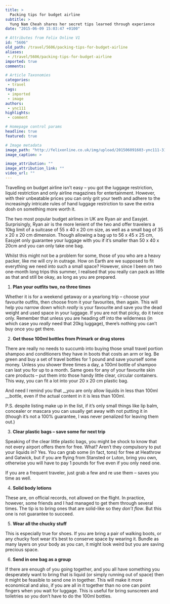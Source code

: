 ```yaml
---
title: >
  Packing tips for budget airline
subtitle: >
  Yung Nam Cheah shares her secret tips learned through experience
date: "2015-06-09 15:03:47 +0100"

# Attributes from Felix Online V1
id: "5606"
old_path: /travel/5606/packing-tips-for-budget-airline
aliases:
 - /travel/5606/packing-tips-for-budget-airline
imported: true
comments:

# Article Taxonomies
categories:
 - travel
tags:
 - imported
 - image
authors:
 - ync111
highlights:
 - comment

# Homepage control params
headline: true
featured: true

# Image metadata
image_path: "http://felixonline.co.uk/img/upload/201506091603-ync111-3146794389_0fc024c5f0_b.jpg"
image_caption: >

image_attribution: ""
image_attribution_link: ""
video_url: ""
---
```


Travelling on budget airline isn’t easy – you got the luggage restriction, liquid restriction and only airline magazines for entertainment. However, with their unbeatable prices you can only grit your teeth and adhere to the increasingly intricate rules of hand luggage restriction to save the extra dosh on something more worth it.

The two most popular budget airlines in UK are Ryan air and Easyjet. Surprisingly, Ryan air is the more lenient of the two and offer travelers a 10kg limit of a suitcase of 55 x 40 x 20 cm size, as well as a small bag of 35 x 20 x 20 cm dimension. Though allowing a bag up to 56 x 45 x 25 cm, Easyjet only guarantee your luggage with you if it’s smaller than 50 x 40 x 20cm and you can only take one bag.

Whilst this might not be a problem for some, those of you who are a heavy packer, like me will cry in outrage. How on Earth are we supposed to fit everything we need into such a small space? However, since I been on two one-month long trips this summer, I realised that you really can pack as little as that and still be okay, as long as you are prepared.

1) __Plan your outfits two, no three times__

Whether it is for a weekend getaway or a yearlong trip – choose your favourite outfits, then choose from it your favourites, then again. This will help you narrow down which _really_ is your favourite and save you the dead weight and used space in your luggage. If you are not that picky, do it twice only. Remember that unless you are heading off into the wilderness (in which case you _really_ need that 20kg luggage), there’s nothing you can’t buy once you get there.

2) __Get those 100ml bottles from Primark or drug stores__

There are really no needs to succumb into buying those small travel portion shampoo and conditioners they have in boots that costs an arm or leg. Be green and buy a set of travel bottles for 1 pound and save yourself some money. Unless you shower three times a day, a 100ml bottle of shampoo can last you for up to a month. Same goes for any of your favourite skin care products – put them into those handy little clear, circular containers. This way, you can fit a lot into your 20 x 20 cm plastic bag.

And need I remind you that __you are only allow liquids in less than 100ml __bottle, even if the actual content in it is less than 100ml.

P.S. despite listing make up in the list, if it’s only small things like lip balm, concealer or mascara you can usually get away with not putting it in (though it’s not a 100% guarantee, I was never penalized for leaving them out.)

3) __Clear plastic bags – save some for next trip__

Speaking of the clear little plastic bags, you might be shock to know that not every airport offers them for free. What? Aren’t they compulsory to put your liquids in? Yes. You can grab some (in fact, tons) for free at Heathrow and Gatwick, but if you are flying from Stansted or Luton, bring you own, otherwise you will have to pay 1 pounds for five even if you only need one.

If you are a frequent traveler, just grab a few and re use them – saves you time as well.

4) __Solid body lotions__

These are, on official records, not allowed on the flight. In practice, however, some friends and I had managed to get them through several times. The tip is to bring ones that are solid-like so they _don’t flow_. But this one is not guarantee to succeed.

5) __Wear all the chucky stuff__

This is especially true for shoes. If you are bring a pair of walking boots, or any chucky foot wear it’s best to conserve space by wearing it. Bundle as many layers on your body as you can, it might look weird but you are saving precious space.

6) __Send in one bag as a group__

If there are enough of you going together, and you all have something you desperately want to bring that is liquid (or simply running out of space) then it might be feasible to send one in together. This will make it more economical and also, if you are all in it together than no one can point fingers when you wait for luggage. This is useful for bring sunscreen and toiletries so you don’t have to do the 100ml bottles.
